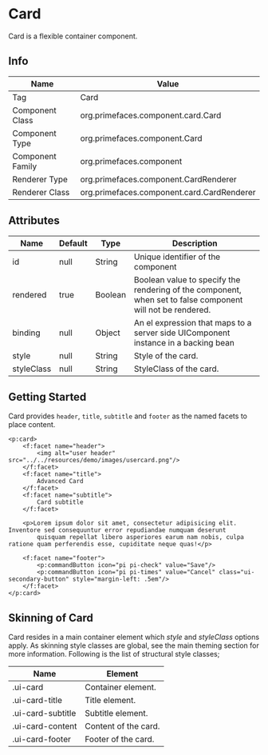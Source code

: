 # Card

Card is a flexible container component.

## Info

| Name | Value |
| --- | --- |
| Tag | Card
| Component Class | org.primefaces.component.card.Card
| Component Type | org.primefaces.component.Card
| Component Family | org.primefaces.component |
| Renderer Type | org.primefaces.component.CardRenderer
| Renderer Class | org.primefaces.component.card.CardRenderer

## Attributes

| Name | Default | Type | Description | 
| --- | --- | --- | --- |
| id | null | String | Unique identifier of the component
| rendered | true | Boolean | Boolean value to specify the rendering of the component, when set to false component will not be rendered.
| binding | null | Object | An el expression that maps to a server side UIComponent instance in a backing bean
| style | null | String | Style of the card.
| styleClass | null | String | StyleClass of the card.

## Getting Started
Card provides ```header```, ```title```, ```subtitle``` and ```footer``` as the named facets to place content.

```xhtml
<p:card>
    <f:facet name="header">
        <img alt="user header" src="../../resources/demo/images/usercard.png"/>
    </f:facet>
    <f:facet name="title">
        Advanced Card
    </f:facet>
    <f:facet name="subtitle">
        Card subtitle
    </f:facet>

    <p>Lorem ipsum dolor sit amet, consectetur adipisicing elit. Inventore sed consequuntur error repudiandae numquam deserunt
        quisquam repellat libero asperiores earum nam nobis, culpa ratione quam perferendis esse, cupiditate neque quas!</p>

    <f:facet name="footer">
        <p:commandButton icon="pi pi-check" value="Save"/>
        <p:commandButton icon="pi pi-times" value="Cancel" class="ui-secondary-button" style="margin-left: .5em"/>
    </f:facet>
</p:card>
```

## Skinning of Card
Card resides in a main container element which _style_ and _styleClass_ options apply. As skinning
style classes are global, see the main theming section for more information. Following is the list of
structural style classes;

| Name | Element |
| --- | --- |
| .ui-card | Container element.
| .ui-card-title | Title element.
| .ui-card-subtitle | Subtitle element.
| .ui-card-content | Content of the card.
| .ui-card-footer | Footer of the card.
